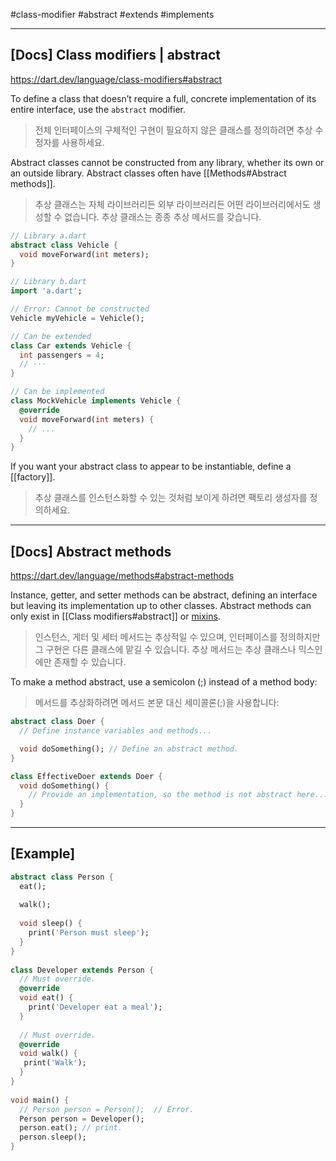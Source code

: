 #class-modifier #abstract #extends #implements

---
## [Docs] Class modifiers | abstract
https://dart.dev/language/class-modifiers#abstract

To define a class that doesn’t require a full, concrete implementation of its entire interface, use the `abstract` modifier.
> 전체 인터페이스의 구체적인 구현이 필요하지 않은 클래스를 정의하려면 추상 수정자를 사용하세요.

Abstract classes cannot be constructed from any library, whether its own or an outside library. Abstract classes often have [[Methods#Abstract methods]].
> 추상 클래스는 자체 라이브러리든 외부 라이브러리든 어떤 라이브러리에서도 생성할 수 없습니다. 추상 클래스는 종종 추상 메서드를 갖습니다.

```dart
// Library a.dart
abstract class Vehicle {
  void moveForward(int meters);
}
```

```dart
// Library b.dart
import 'a.dart';

// Error: Cannot be constructed
Vehicle myVehicle = Vehicle();

// Can be extended
class Car extends Vehicle {
  int passengers = 4;
  // ···
}

// Can be implemented
class MockVehicle implements Vehicle {
  @override
  void moveForward(int meters) {
    // ...
  }
}
```

If you want your abstract class to appear to be instantiable, define a [[factory]].
> 추상 클래스를 인스턴스화할 수 있는 것처럼 보이게 하려면 팩토리 생성자를 정의하세요.

---
## [Docs] Abstract methods
https://dart.dev/language/methods#abstract-methods

Instance, getter, and setter methods can be abstract, defining an interface but leaving its implementation up to other classes. Abstract methods can only exist in [[Class modifiers#abstract]] or [mixins](https://dart.dev/language/mixins).
> 인스턴스, 게터 및 세터 메서드는 추상적일 수 있으며, 인터페이스를 정의하지만 그 구현은 다른 클래스에 맡길 수 있습니다. 추상 메서드는 추상 클래스나 믹스인에만 존재할 수 있습니다.

To make a method abstract, use a semicolon (;) instead of a method body:
> 메서드를 추상화하려면 메서드 본문 대신 세미콜론(;)을 사용합니다:

```dart
abstract class Doer {
  // Define instance variables and methods...

  void doSomething(); // Define an abstract method.
}

class EffectiveDoer extends Doer {
  void doSomething() {
    // Provide an implementation, so the method is not abstract here...
  }
}
```

---
## [Example]
```dart
abstract class Person {  
  eat();  
    
  walk();  
  
  void sleep() {  
    print('Person must sleep');  
  }  
}  
  
class Developer extends Person {  
  // Must override.  
  @override  
  void eat() {  
    print('Developer eat a meal');  
  }  
  
  // Must override.  
  @override  
  void walk() {  
   print('Walk');  
  }  
}  
  
void main() {   
  // Person person = Person();  // Error. 
  Person person = Developer();  
  person.eat(); // print.   
  person.sleep();  
}
```